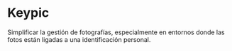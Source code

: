 # Keypic
Simplificar la gestión de fotografías, especialmente en entornos donde las fotos están ligadas a una identificación personal.
